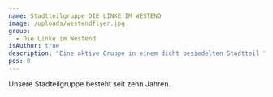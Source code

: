 ```yaml
---
name: Stadtteilgruppe DIE LINKE IM WESTEND
image: /uploads/westendflyer.jpg
group:
  - Die Linke im Westend
isAuthor: true
description: "Eine aktive Gruppe in einem dicht besiedelten Stadtteil "
pos: 0
---
```

Unsere Stadteilgruppe besteht seit zehn Jahren.